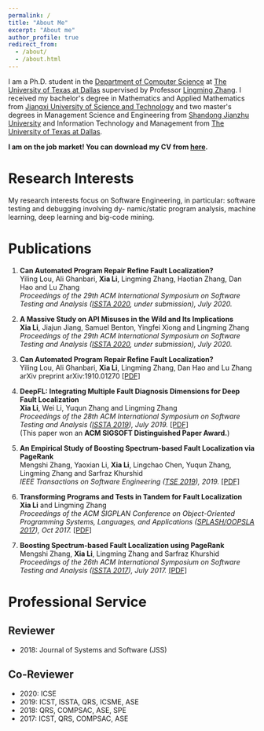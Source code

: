 ```yaml
---
permalink: /
title: "About Me"
excerpt: "About me"
author_profile: true
redirect_from: 
  - /about/
  - /about.html
---
```

I am a Ph.D. student in the [Department of Computer Science](http://cs.utdallas.edu/) at [The University of Texas at Dallas](https://www.utdallas.edu/) supervised by Professor [Lingming Zhang](https://personal.utdallas.edu/~lxz144130/). I received my bachelor's degree in Mathematics and Applied Mathematics from [Jiangxi University of Science and Technology](http://e.jxust.edu.cn/) and two master's degrees in Management Science and Engineering from [Shandong Jianzhu University](https://xwzx2016.sdjzu.edu.cn/english/) and Information Technology and Management from [The University of Texas at Dallas](https://www.utdallas.edu/).

**I am on the job market! You can download my CV from [here](https://lx0704.github.io/files/CV-XiaLi.pdf).**

# Research Interests

My research interests focus on Software Engineering, in particular: software testing and debugging involving dy-
namic/static program analysis, machine learning, deep learning and big-code mining.
# Publications
1. **Can Automated Program Repair Refine Fault Localization?**  
Yiling Lou, Ali Ghanbari, **Xia Li**, Lingming Zhang, Haotian Zhang, Dan Hao and Lu Zhang   
*Proceedings of the 29th ACM International Symposium on Software Testing and Analysis ([ISSTA 2020](https://conf.researchr.org/home/issta-2020), under submission), July 2020.* 


1. **A Massive Study on API Misuses in the Wild and Its Implications**      
**Xia Li**, Jiajun Jiang, Samuel Benton, Yingfei Xiong and Lingming Zhang  
*Proceedings of the 29th ACM International Symposium on Software Testing and Analysis ([ISSTA 2020](https://conf.researchr.org/home/issta-2020), under submission), July 2020.* 

2. **Can Automated Program Repair Refine Fault Localization?**             
Yiling Lou, Ali Ghanbari, **Xia Li**, Lingming Zhang, Dan Hao and Lu Zhang         
arXiv preprint arXiv:1910.01270 [[PDF]](https://lx0704.github.io/files/ProFL.pdf)

3. **DeepFL: Integrating Multiple Fault Diagnosis Dimensions for Deep Fault Localization**     
**Xia Li**, Wei Li, Yuqun Zhang and Lingming Zhang  
*Proceedings of the 28th ACM International Symposium on Software Testing and Analysis ([ISSTA 2019](https://conf.researchr.org/home/issta-2019)), July 2019.* [[PDF]](https://lx0704.github.io/files/DeepFL.pdf)  
(This paper won an **ACM SIGSOFT Distinguished Paper Award.**) 

4. **An Empirical Study of Boosting Spectrum-based Fault Localization via PageRank**  
Mengshi Zhang, Yaoxian Li, **Xia Li**, Lingchao Chen, Yuqun Zhang, Lingming Zhang and Sarfraz Khurshid  
*IEEE Transactions on Software Engineering ([TSE 2019](https://www.computer.org/csdl/journal/ts)), 2019.* [[PDF]](https://lx0704.github.io/files/TSE2019.pdf) 

5. **Transforming Programs and Tests in Tandem for Fault Localization**  
**Xia Li** and Lingming Zhang  
*Proceedings of the ACM SIGPLAN Conference on Object-Oriented Programming Systems, Languages, and Applications ([SPLASH/OOPSLA 2017](https://2017.splashcon.org/track/splash-2017-OOPSLA)), Oct 2017.* [[PDF]](https://lx0704.github.io/files/trapt.pdf)

5. **Boosting Spectrum-based Fault Localization using PageRank**  
Mengshi Zhang, **Xia Li**, Lingming Zhang and Sarfraz Khurshid  
*Proceedings of the 26th ACM International Symposium on Software Testing and Analysis ([ISSTA 2017](https://conf.researchr.org/home/issta-2017)), July 2017.* [[PDF]](https://lx0704.github.io/files/pagerank.pdf)

# Professional Service

## Reviewer

- 2018: Journal of Systems and Software (JSS) 

## Co-Reviewer

- 2020: ICSE  
- 2019: ICST, ISSTA, QRS, ICSME, ASE  
- 2018: QRS, COMPSAC, ASE, SPE  
- 2017: ICST, QRS, COMPSAC, ASE
